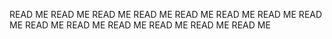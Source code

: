 READ ME
READ ME
READ ME
READ ME
READ ME
READ ME
READ ME
READ ME
READ ME
READ ME
READ ME
READ ME
READ ME
READ ME
